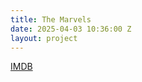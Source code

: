 ```yaml
---
title: The Marvels
date: 2025-04-03 10:36:00 Z
layout: project
---
```


[IMDB](http://www.imdb.com/title/tt10676048/?ref_=pro_tt_visitcons)